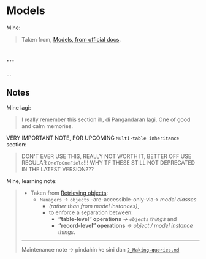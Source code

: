 # Models

Mine:
> Taken from, [Models, from official docs](https://docs.djangoproject.com/en/5.0/topics/db/models/).

## ...

...

## Notes

Mine lagi:
> I really remember this section ih, di Pangandaran lagi. One of good and calm memories.

VERY IMPORTANT NOTE, FOR UPCOMING `Multi-table inheritance` section:
> DON'T EVER USE THIS, REALLY NOT WORTH IT, BETTER OFF USE REGULAR `OneToOneField`!!! WHY TF THESE STILL NOT DEPRECATED IN THE LATEST VERSION???

Mine, learning note:
> - Taken from [Retrieving objects](https://docs.djangoproject.com/en/5.0/topics/db/queries/#retrieving-objects):
>   - `Managers` -> `objects` -are-accessible-only-via-> _model classes_
>     - _(rather than from model instances)_, 
>     - to enforce a separation between:
>       - **“table-level” operations** _-> `objects` things_ and
>       - **“record-level” operations** _-> object / model instance things_.
> ---
> Maintenance note -> pindahin ke sini dan [`2_Making-queries.md`](2_Making-queries.md)
